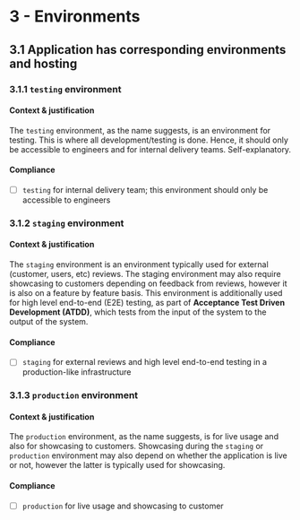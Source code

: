 # 3 - Environments

## 3.1 Application has corresponding environments and hosting

### 3.1.1 `testing` environment

#### Context & justification

The `testing` environment, as the name suggests, is an environment for testing. This is where all development/testing is done. Hence, it should only be accessible to engineers and for internal delivery teams. Self-explanatory.

#### Compliance

* [ ] `testing` for internal delivery team; this environment should only be accessible to engineers

### 3.1.2 `staging` environment

#### Context & justification

The `staging` environment is an environment typically used for external (customer, users, etc) reviews. The staging environment may also require showcasing to customers depending on feedback from reviews, however it is also on a feature by feature basis. This environment is additionally used for high level end-to-end (E2E) testing, as part of **Acceptance Test Driven Development (ATDD)**, which tests from the input of the system to the output of the system.

#### Compliance

* [ ] `staging` for external reviews and high level end-to-end testing in a production-like infrastructure

### 3.1.3 `production` environment

#### Context & justification

The `production` environment, as the name suggests, is for live usage and also for showcasing to customers. Showcasing during the `staging` or `production` environment may also depend on whether the application is live or not, however the latter is typically used for showcasing. 

#### Compliance

* [ ] `production` for live usage and showcasing to customer